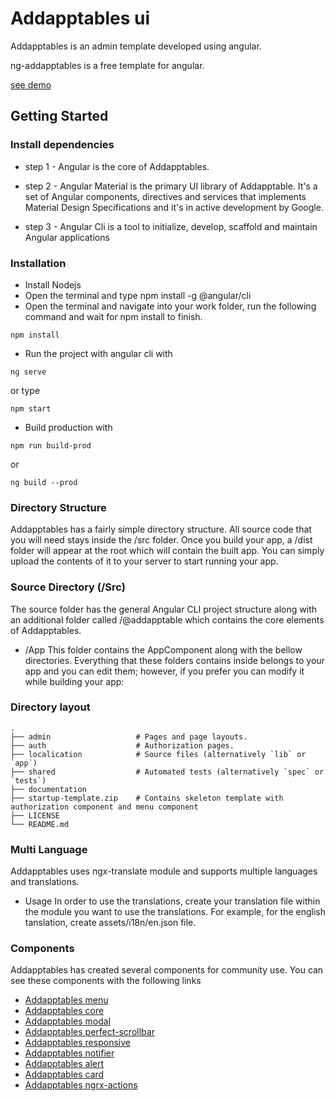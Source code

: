 # Addapptables ui

Addapptables is an admin template developed using angular.

ng-addapptables is a free template for angular.

[see demo](http://addapptables.com/admin/dashboard)

## Getting Started

### Install dependencies

- step 1 - Angular is the core of Addapptables.

- step 2 - Angular Material is the primary UI library of Addapptable. It's a set of Angular components, directives and services that implements Material Design Specifications and it's in active development by Google.

- step 3 - Angular Cli is a tool to initialize, develop, scaffold and maintain Angular applications

### Installation

- Install Nodejs
- Open the terminal and type npm install -g @angular/cli
- Open the terminal and navigate into your work folder, run the following command and wait for npm install to finish.
```
npm install
```

- Run the project with angular cli with
```
ng serve
```
or type
```
npm start
```
- Build production with
```
npm run build-prod
```
or
```
ng build --prod
```

### Directory Structure
Addapptables has a fairly simple directory structure. All source code that you will need stays inside the /src folder. Once you build your app, a /dist folder will appear at the root which will contain the built app. You can simply upload the contents of it to your server to start running your app.

### Source Directory (/Src)
The source folder has the general Angular CLI project structure along with an additional folder called /@addapptable which contains the core elements of Addapptables.

- /App
This folder contains the AppComponent along with the bellow directories. Everything that these folders contains inside belongs to your app and you can edit them; however, if you prefer you can modify it while building your app:

### Directory layout
    .
    ├── admin                   # Pages and page layouts.
    ├── auth                    # Authorization pages.
    ├── localication            # Source files (alternatively `lib` or `app`)
    ├── shared                  # Automated tests (alternatively `spec` or `tests`)
    ├── documentation
    ├── startup-template.zip    # Contains skeleton template with authorization component and menu component
    ├── LICENSE
    └── README.md

### Multi Language
Addapptables uses ngx-translate module and supports multiple languages and translations.

- Usage
In order to use the translations, create your translation file within the module you want to use the translations.
For example, for the english tanslation, create assets/i18n/en.json file.

### Components
Addapptables has created several components for community use. You can see these components with the following links

- [Addapptables menu](https://github.com/addapptables/menu-admin-ui)
- [Addapptables core](https://github.com/addapptables/core-ui)
- [Addapptables modal](https://github.com/addapptables/modal-ui)
- [Addapptables perfect-scrollbar](https://github.com/addapptables/perfect-scrollbar-ui)
- [Addapptables responsive](https://github.com/addapptables/responsive-ui)
- [Addapptables notifier](https://github.com/addapptables/notifier-ui)
- [Addapptables alert](https://github.com/addapptables/alert-ui)
- [Addapptables card](https://github.com/addapptables/card-ui)
- [Addapptables ngrx-actions](https://github.com/addapptables/ngrx-actions)